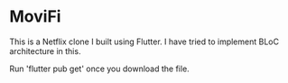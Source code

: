 # MoviFi



This is a Netflix clone I built using Flutter. I have tried to implement BLoC architecture in this. 

Run 'flutter pub get' once you download the file.
 
